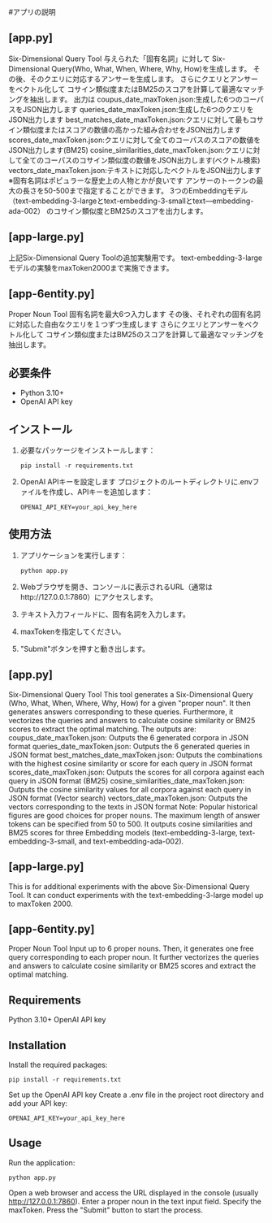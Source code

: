 #アプリの説明

## [app.py]
Six-Dimensional Query Tool
与えられた「固有名詞」に対して
Six-Dimensional Query(Who, What, When, Where, Why, How)を生成します。
その後、そのクエリに対応するアンサーを生成します。
さらにクエリとアンサーをベクトル化して
コサイン類似度またはBM25のスコアを計算して最適なマッチングを抽出します。
出力は
coupus_date_maxToken.json:生成した6つのコーパスをJSON出力します
queries_date_maxToken.json:生成した6つのクエリをJSON出力します
best_matches_date_maxToken.json:クエリに対して最もコサイン類似度またはスコアの数値の高かった組み合わせをJSON出力します
scores_date_maxToken.json:クエリに対して全てのコーパスのスコアの数値をJSON出力します(BM25)
cosine_similarities_date_maxToken.json:クエリに対して全てのコーパスのコサイン類似度の数値をJSON出力します(ベクトル検索)
vectors_date_maxToken.json:テキストに対応したベクトルをJSON出力します
※固有名詞はポピュラーな歴史上の人物とかが良いです
アンサーのトークンの最大の長さを50-500まで指定することができます。
3つのEmbeddingモデル（text-embedding-3-largeとtext-embedding-3-smallとtext—embedding-ada-002）
のコサイン類似度とBM25のスコアを出力します。

## [app-large.py]
上記Six-Dimensional Query Toolの追加実験用です。
text-embedding-3-largeモデルの実験をmaxToken2000まで実施できます。

## [app-6entity.py]
Proper Noun Tool
固有名詞を最大6つ入力します
その後、それぞれの固有名詞に対応した自由なクエリを１つずつ生成します
さらにクエリとアンサーをベクトル化して
コサイン類似度またはBM25のスコアを計算して最適なマッチングを抽出します。

## 必要条件
- Python 3.10+
- OpenAI API key

## インストール
1. 必要なパッケージをインストールします：
   ```
   pip install -r requirements.txt
   ```

2. OpenAI APIキーを設定します
プロジェクトのルートディレクトリに.envファイルを作成し、APIキーを追加します：
   ```
   OPENAI_API_KEY=your_api_key_here
   ```

## 使用方法

1. アプリケーションを実行します：
   ```
   python app.py
   ```

2. Webブラウザを開き、コンソールに表示されるURL（通常はhttp://127.0.0.1:7860）にアクセスします。

3. テキスト入力フィールドに、固有名詞を入力します。

4. maxTokenを指定してください。

5. "Submit"ボタンを押すと動き出します。




## [app.py]
Six-Dimensional Query Tool
This tool generates a Six-Dimensional Query (Who, What, When, Where, Why, How) for a given "proper noun".
It then generates answers corresponding to these queries.
Furthermore, it vectorizes the queries and answers to calculate cosine similarity or BM25 scores to extract the optimal matching.
The outputs are:
coupus_date_maxToken.json: Outputs the 6 generated corpora in JSON format
queries_date_maxToken.json: Outputs the 6 generated queries in JSON format
best_matches_date_maxToken.json: Outputs the combinations with the highest cosine similarity or score for each query in JSON format
scores_date_maxToken.json: Outputs the scores for all corpora against each query in JSON format (BM25)
cosine_similarities_date_maxToken.json: Outputs the cosine similarity values for all corpora against each query in JSON format (Vector search)
vectors_date_maxToken.json: Outputs the vectors corresponding to the texts in JSON format
Note: Popular historical figures are good choices for proper nouns.
The maximum length of answer tokens can be specified from 50 to 500.
It outputs cosine similarities and BM25 scores for three Embedding models (text-embedding-3-large, text-embedding-3-small, and text-embedding-ada-002).

## [app-large.py]
This is for additional experiments with the above Six-Dimensional Query Tool.
It can conduct experiments with the text-embedding-3-large model up to maxToken 2000.

## [app-6entity.py]
Proper Noun Tool
Input up to 6 proper nouns.
Then, it generates one free query corresponding to each proper noun.
It further vectorizes the queries and answers to calculate cosine similarity or BM25 scores and extract the optimal matching.

## Requirements
Python 3.10+
OpenAI API key

## Installation

Install the required packages:
   ```
   pip install -r requirements.txt
   ```


Set up the OpenAI API key
Create a .env file in the project root directory and add your API key:
   ```
   OPENAI_API_KEY=your_api_key_here
   ```
## Usage

Run the application:
   ```
   python app.py
   ```

Open a web browser and access the URL displayed in the console (usually http://127.0.0.1:7860).
Enter a proper noun in the text input field.
Specify the maxToken.
Press the "Submit" button to start the process.